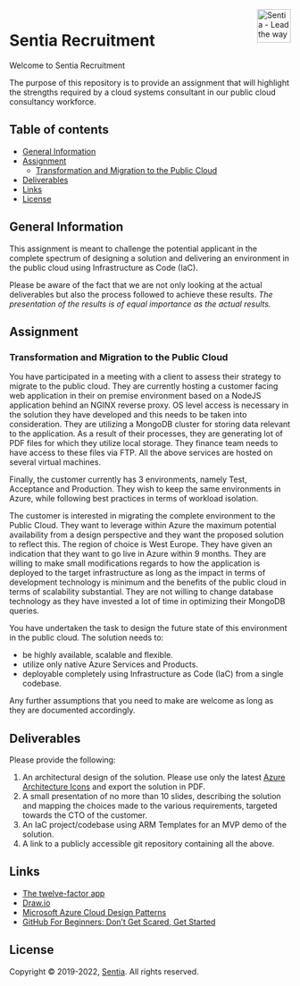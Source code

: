 
<a href="https://sentia.com/">
    <img src="assets/logo.jpg" alt="Sentia - Lead the way" title="Sentia" align="right" height="60" />
</a>

# Sentia Recruitment

Welcome to Sentia Recruitment

The purpose of this repository is to provide an assignment that will highlight the strengths required by a cloud systems consultant in our public cloud consultancy workforce.

## Table of contents

- [General Information](#general-information)
- [Assignment](#assignment)
    - [Transformation and Migration to the Public Cloud](#transformation-and-migration-to-the-public-cloud)
- [Deliverables](#deliverables)
- [Links](#links)
- [License](#license)

## General Information

This assignment is meant to challenge the potential applicant in the complete spectrum of designing a solution and delivering an environment in the public cloud using Infrastructure as Code (IaC).

Please be aware of the fact that we are not only looking at the actual deliverables but also the process followed to achieve these results. *The presentation of the results is of equal importance as the actual results.*

## Assignment

### Transformation and Migration to the Public Cloud

You have participated in a meeting with a client to assess their strategy to migrate to the public cloud. They are currently hosting a customer facing web application in their on premise environment based on a NodeJS application behind an NGINX reverse proxy. OS level access is necessary in the solution they have developed and this needs to be taken into consideration. They are utilizing a MongoDB cluster for storing data relevant to the application. As a result of their processes, they are generating lot of PDF files for which they utilize local storage. They finance team needs to have access to these files via FTP. All the above services are hosted on several virtual machines.

Finally, the customer currently has 3 environments, namely Test, Acceptance and Production. They wish to keep the same environments in Azure, while following best practices in terms of workload isolation.

The customer is interested in migrating the complete environment to the Public Cloud. They want to leverage within Azure the maximum potential availability from a design perspective and they want the proposed solution to reflect this. The region of choice is West Europe. They have given an indication that they want to go live in Azure within 9 months. They are willing to make small modifications regards to how the application is deployed to the target infrastructure as long as the impact in terms of development technology is minimum and the benefits of the public cloud in terms of scalability substantial. They are not willing to change database technology as they have invested a lot of time in optimizing their MongoDB queries.

You have undertaken the task to design the future state of this environment in the public cloud. The solution needs to:
* be highly available, scalable and flexible.
* utilize only native Azure Services and Products.
* deployable completely using Infrastructure as Code (IaC) from a single codebase.

Any further assumptions that you need to make are welcome as long as they are documented accordingly.

## Deliverables

Please provide the following:
1. An architectural design of the solution. Please use only the latest [Azure Architecture Icons](https://docs.microsoft.com/en-us/azure/architecture/icons/) and export the solution in PDF.
2. A small presentation of no more than 10 slides, describing the solution and mapping the choices made to the various requirements, targeted towards the CTO of the customer.
3. An IaC project/codebase using ARM Templates for an MVP demo of the solution.
4. A link to a publicly accessible git repository containing all the above.

## Links

- [The twelve-factor app](https://12factor.net/)
- [Draw.io](https://www.draw.io/)
- [Microsoft Azure Cloud Design Patterns](https://docs.microsoft.com/en-us/azure/architecture/patterns/)
- [GitHub For Beginners: Don’t Get Scared, Get Started](https://readwrite.com/2013/09/30/understanding-github-a-journey-for-beginners-part-1/)

## License

Copyright © 2019-2022, [Sentia](https://sentia.com). All rights reserved.
